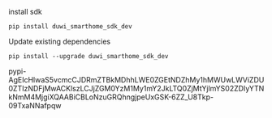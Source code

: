 install sdk
```shell
pip install duwi_smarthome_sdk_dev
```

Update existing dependencies
```shell
pip install --upgrade duwi_smarthome_sdk_dev
```

pypi-AgEIcHlwaS5vcmcCJDRmZTBkMDhhLWE0ZGEtNDZhMy1hMWUwLWViZDU0ZTIzNDFjMwACKlszLCJjZGM0YzM1My1mY2JkLTQ0ZjMtYjlmYS02ZDIyYTNkNmM4MjgiXQAABiCBLoNzuGRQhngjpeUxGSK-6ZZ_U8Tkp-09TxaNNafpqw


